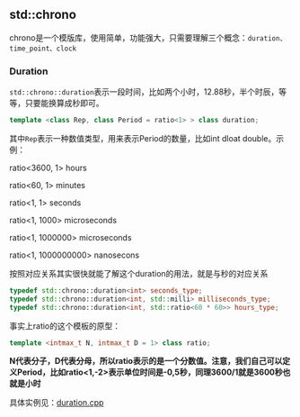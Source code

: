 ## std::chrono
chrono是一个模版库，使用简单，功能强大，只需要理解三个概念：`duration、time_point、clock`

### Duration

`std::chrono::duration`表示一段时间，比如两个小时，12.88秒，半个时辰，等等，只要能换算成秒即可。

```cpp
template <class Rep, class Period = ratio<1> > class duration;
```



其中`Rep`表示一种数值类型，用来表示Period的数量，比如int dloat double。示例：

ratio<3600, 1>        hours

ratio<60, 1>          minutes

ratio<1, 1>           seconds

ratio<1, 1000>        microseconds

ratio<1, 1000000>     microseconds

ratio<1, 1000000000>  nanosecons

按照对应关系其实很快就能了解这个duration的用法，就是与秒的对应关系
```cpp
typedef std::chrono::duration<int> seconds_type;
typedef std::chrono::duration<int, std::milli> milliseconds_type;
typedef std::chrono::duration<int, std::ratio<60 * 60>> hours_type;
```

事实上ratio的这个模板的原型：

```cpp
template <intmax_t N, intmax_t D = 1> class ratio;
```

**N代表分子，D代表分母，所以ratio表示的是一个分数值。注意，我们自己可以定义Period，比如ratio<1,-2>表示单位时间是-0,5秒，同理3600/1就是3600秒也就是小时**

具体实例见：[duration.cpp](./duration.cpp)


